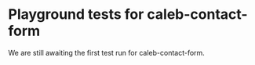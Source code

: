 # Playground tests for caleb-contact-form
We are still awaiting the first test run for caleb-contact-form.

